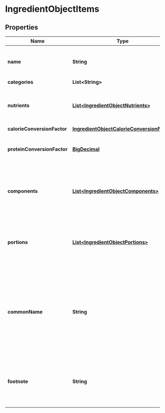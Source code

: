 # IngredientObjectItems

## Properties
Name | Type | Description | Notes
------------ | ------------- | ------------- | -------------
**name** | **String** | Item name as provided by brand owner or as shown on packaging |  [optional]
**categories** | **List&lt;String&gt;** |  |  [optional]
**nutrients** | [**List&lt;IngredientObjectNutrients&gt;**](IngredientObjectNutrients.md) | An array containing nutrient informatio objects for this food item |  [optional]
**calorieConversionFactor** | [**IngredientObjectCalorieConversionFactor**](IngredientObjectCalorieConversionFactor.md) |  |  [optional]
**proteinConversionFactor** | [**BigDecimal**](BigDecimal.md) | The multiplication factor used to calculate protein from nitrogen |  [optional]
**components** | [**List&lt;IngredientObjectComponents&gt;**](IngredientObjectComponents.md) | An array of objects containing the constituent parts of a food (e.g. bone is a component of meat) |  [optional]
**portions** | [**List&lt;IngredientObjectPortions&gt;**](IngredientObjectPortions.md) | An array of objects containing information on discrete amounts of a food found in this item |  [optional]
**commonName** | **String** | Common name associated with this item. These generally clarify what the item is (e.g. when the brand name is \&quot;BRAND&#x27;s Spicy Enchilada\&quot; the common name may be \&quot;Chicken enchilada\&quot;) |  [optional]
**footnote** | **String** | Comments on any unusual aspects of this item. Examples might include unusual aspects of the food overall. |  [optional]
